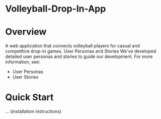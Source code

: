 # Volleyball-Drop-In-App

# Overview
A web application that connects volleyball players for casual and competitive drop-in games.
User Personas and Stories
We've developed detailed user personas and stories to guide our development. For more information, see:

* User Personas
* User Stories

# Quick Start
... (installation instructions)
